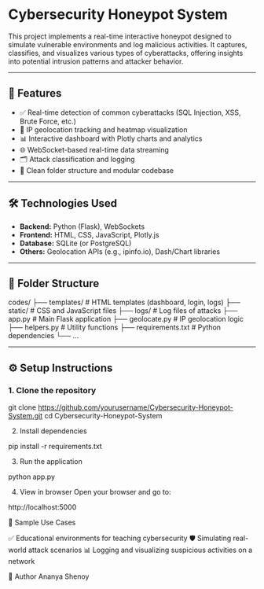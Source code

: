 # Cybersecurity Honeypot System

This project implements a real-time interactive honeypot designed to simulate vulnerable environments and log malicious activities. It captures, classifies, and visualizes various types of cyberattacks, offering insights into potential intrusion patterns and attacker behavior.

---

## 🔐 Features

- ✅ Real-time detection of common cyberattacks (SQL Injection, XSS, Brute Force, etc.)
- 📍 IP geolocation tracking and heatmap visualization
- 📊 Interactive dashboard with Plotly charts and analytics
- 🌐 WebSocket-based real-time data streaming
- 🗂️ Attack classification and logging
- 📁 Clean folder structure and modular codebase

---

## 🛠️ Technologies Used

- **Backend:** Python (Flask), WebSockets  
- **Frontend:** HTML, CSS, JavaScript, Plotly.js  
- **Database:** SQLite (or PostgreSQL)  
- **Others:** Geolocation APIs (e.g., ipinfo.io), Dash/Chart libraries

---

## 📁 Folder Structure

codes/
├── templates/ # HTML templates (dashboard, login, logs)
├── static/ # CSS and JavaScript files
├── logs/ # Log files of attacks
├── app.py # Main Flask application
├── geolocate.py # IP geolocation logic
├── helpers.py # Utility functions
├── requirements.txt # Python dependencies
└── ...

---

## ⚙️ Setup Instructions

### 1. Clone the repository

git clone https://github.com/yourusername/Cybersecurity-Honeypot-System.git
cd Cybersecurity-Honeypot-System

2. Install dependencies

pip install -r requirements.txt

3. Run the application

python app.py

4. View in browser
Open your browser and go to:

http://localhost:5000

🧪 Sample Use Cases

✅ Educational environments for teaching cybersecurity
🛡️ Simulating real-world attack scenarios
📊 Logging and visualizing suspicious activities on a network

🙋 Author
Ananya Shenoy